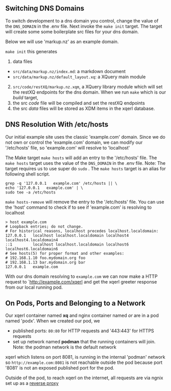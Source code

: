 ##  Switching DNS Domains

To switch development to a dns domain you control,
 change the value of the `DNS_DOMAIN` in the .env file.
 Next invoke the `make init` target.
 The target will create some some boilerplate src files for your dns domain.

Below we will use 'markup.nz' as an example domain.

`make init` this generates
 1. data files 
  - `src/data/markup.nz/index.md`: a markdown document
  - `src/data/markup.nz/default_layout.xq`: a XQuery main module
 2. `src/code/restXQ/markup.nz.xqm`, a XQuery library module which will set the restXQ endpoints for the dns domain.
When we run `make` which is our *build* target,
 1. the src *code* file will be compiled and set the restXQ endpoints
 2. the src *data* files will be stored as XDM items in the xqerl database.

##  DNS Resolution With /etc/hosts

Our initial example site uses the classic 'example.com' domain. 
Since we do not own or control the 'example.com' domain,
we can modify our '/etc/hosts' file, so 'example.com' will resolve to 'localhost'

The Make target `make hosts` will add an entry to the '/etc/hosts' file.
The `make hosts` target uses the value of the `DNS_DOMAIN` in the .env file.
Note: The target requires us to use super do `sudo` .
The `make hosts` target is an alias for following shell script.

```shell
grep -q '127.0.0.1   example.com' /etc/hosts || \
echo '127.0.0.1   example.com' | \
sudo tee -a /etc/hosts
```

`make hosts-remove` will remove the entry to the '/etc/hosts' file.
You can use the 'host' command to check if to see if 'example.com' is resolving to localhost

```
> host example.com
# Loopback entries; do not change.
# For historical reasons, localhost precedes localhost.localdomain:
127.0.0.1   localhost localhost.localdomain localhost4 localhost4.localdomain4
::1         localhost localhost.localdomain localhost6 localhost6.localdomain6
# See hosts(5) for proper format and other examples:
# 192.168.1.10 foo.mydomain.org foo
# 192.168.1.13 bar.mydomain.org bar
127.0.0.1   example.com
```

With our dns domain resolving to `example.com`
we can now make a HTTP request to 
`http://example.com/xqerl and get the xqerl greeter response 
from our local running pod.

## On Pods, Ports and Belonging to a Network 

Our xqerl container named **xq** and nginx container named *or* are in a pod named 'podx'.
When we created our pod, we 
   - published ports: `80:80` for HTTP requests and '443:443' for HTTPS requests
   - set up network named **podman** that the running containers will join. 
     Note: the podman network is the default network

xqerl which listens on port 8081, is running in the internal 'podman' network
so `http://example.com:8081` is not reachable outside the pod because port '8081'
is not an exposed published port for the pod.

Outside of the pod, to reach xqerl on the internet, all requests are via ngnix set up as a 
[reverse proxy](https://www.nginx.com/resources/glossary/reverse-proxy-server/)
